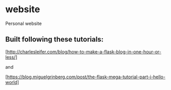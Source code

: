 # website
Personal website

## Built following these tutorials:

[http://charlesleifer.com/blog/how-to-make-a-flask-blog-in-one-hour-or-less/]

and

[https://blog.miguelgrinberg.com/post/the-flask-mega-tutorial-part-i-hello-world]